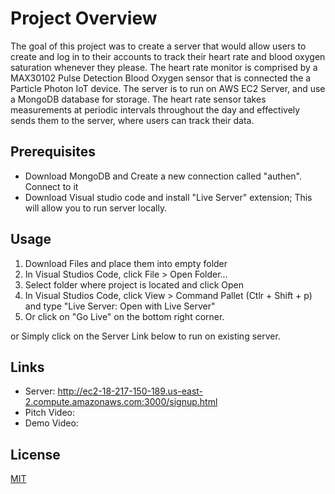 # Project Overview
The goal of this project was to create a server that would allow users to create and log in to their accounts to track their heart rate and blood oxygen saturation whenever they please. The heart rate monitor is comprised by a MAX30102 Pulse Detection Blood Oxygen sensor that is connected the a Particle Photon IoT device. The server is to run on AWS EC2 Server, and use a MongoDB database for storage. The heart rate sensor takes measurements at periodic intervals throughout the day and effectively sends them to the server, where users can track their data. 

## Prerequisites

- Download MongoDB and Create a new connection called "authen". Connect to it
- Download Visual studio code and install "Live Server" extension; This will allow you to run server locally.

## Usage

1. Download Files and place them into empty folder
2. In Visual Studios Code, click File > Open Folder...
3. Select folder where project is located and click Open
4. In Visual Studios Code, click View > Command Pallet (Ctlr + Shift + p) and type "Live Server: Open with Live Server"
5. Or click on "Go Live" on the bottom right corner. 

or 
Simply click on the Server Link below to run on existing server.


## Links

- Server: http://ec2-18-217-150-189.us-east-2.compute.amazonaws.com:3000/signup.html
- Pitch Video: 
- Demo Video: 



## License

[MIT](https://choosealicense.com/licenses/mit/)
